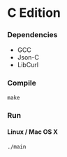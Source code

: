 # C Edition #

### Dependencies ####
* GCC
* Json-C
* LibCurl

### Compile ###
```
make
```
### Run ###
#### Linux / Mac OS X ####
```
./main
```
